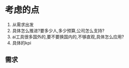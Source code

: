 # 考虑的点

1. 从需求出发
2. 具体怎么推进?要多少人,多少预算,公司怎么支持?
3. ai工具很多国外的,要不要换国内的,不够直观,具体怎么应用?
4. 具体的kpi







## 需求
